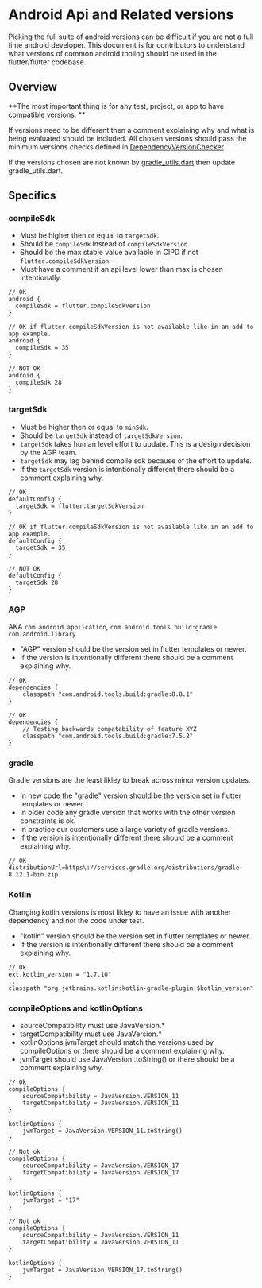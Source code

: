 # Android Api and Related versions

Picking the full suite of android versions can be difficult if you are not a
full time android developer. This document is for contributors to understand
what versions of common android tooling should be used in the flutter/flutter
codebase.

## Overview

\*\*The most important thing is for any test, project, or app to have compatible
versions. \*\*

If versions need to be different then a comment explaining why and what is being
evaluated should be included. All chosen versions should pass the minimum
versions checks defined in
[DependencyVersionChecker](https://github.com/flutter/flutter/blob/main/packages/flutter_tools/gradle/src/main/kotlin/DependencyVersionChecker.kt)

If the versions chosen are not known by
[gradle_utils.dart](https://github.com/flutter/flutter/blob/a16c447abcb695b4ca907d59e66dc87f4f7178d3/packages/flutter_tools/lib/src/android/gradle_utils.dart#L63)
then update gradle_utils.dart.

## Specifics

### compileSdk

- Must be higher then or equal to `targetSdk`.
- Should be `compileSdk` instead of `compileSdkVersion`.
- Should be the max stable value available in CIPD if not
  `flutter.compileSdkVersion`.
- Must have a comment if an api level lower than max is chosen intentionally.

```
// OK
android {
  compileSdk = flutter.compileSdkVersion
}
```

```
// OK if flutter.compileSdkVersion is not available like in an add to app example.
android {
  compileSdk = 35
}
```

```
// NOT OK
android {
  compileSdk 28
}
```

### targetSdk

- Must be higher then or equal to `minSdk`.
- Should be `targetSdk` instead of `targetSdkVersion`.
- `targetSdk` takes human level effort to update. This is a design decision by
  the AGP team.
- `targetSdk` may lag behind compile sdk because of the effort to update.
- If the `targetSdk` version is intentionally different there should be a
  comment explaining why.

```
// OK
defaultConfig {
  targetSdk = flutter.targetSdkVersion
}
```

```
// OK if flutter.compileSdkVersion is not available like in an add to app example.
defaultConfig {
  targetSdk = 35
}
```

```
// NOT OK
defaultConfig {
  targetSdk 28
}
```

### AGP

AKA `com.android.application`, `com.android.tools.build:gradle`
`com.android.library`

- "AGP" version should be the version set in flutter templates or newer.
- If the version is intentionally different there should be a comment explaining
  why.

```
// OK
dependencies {
    classpath "com.android.tools.build:gradle:8.8.1"
}
```

```
// OK
dependencies {
    // Testing backwards compatability of feature XYZ
    classpath "com.android.tools.build:gradle:7.5.2"
}
```

### gradle

Gradle versions are the least likley to break across minor version updates.

- In new code the "gradle" version should be the version set in flutter
  templates or newer.
- In older code any gradle version that works with the other version constraints
  is ok.
- In practice our customers use a large variety of gradle versions.
- If the version is intentionally different there should be a comment explaining
  why.

```
// OK
distributionUrl=https\://services.gradle.org/distributions/gradle-8.12.1-bin.zip
```

### Kotlin

Changing kotlin versions is most likley to have an issue with another dependency
and not the code under test.

- "kotlin" version should be the version set in flutter templates or newer.
- If the version is intentionally different there should be a comment explaining
  why.

```
// Ok
ext.kotlin_version = "1.7.10"
...
classpath "org.jetbrains.kotlin:kotlin-gradle-plugin:$kotlin_version"
```

### compileOptions and kotlinOptions

- sourceCompatibility must use JavaVersion.\*
- targetCompatibility must use JavaVersion.\*
- kotlinOptions jvmTarget should match the versions used by compileOptions or
  there should be a comment explaining why.
- jvmTarget should use JavaVersion.<SOMEVERSION>.toString() or there should be a
  comment explaining why.

```
// Ok
compileOptions {
    sourceCompatibility = JavaVersion.VERSION_11
    targetCompatibility = JavaVersion.VERSION_11
}

kotlinOptions {
    jvmTarget = JavaVersion.VERSION_11.toString()
}
```

```
// Not ok
compileOptions {
    sourceCompatibility = JavaVersion.VERSION_17
    targetCompatibility = JavaVersion.VERSION_17
}

kotlinOptions {
    jvmTarget = "17"
}
```

```
// Not ok
compileOptions {
    sourceCompatibility = JavaVersion.VERSION_11
    targetCompatibility = JavaVersion.VERSION_11
}

kotlinOptions {
    jvmTarget = JavaVersion.VERSION_17.toString()
}
```
